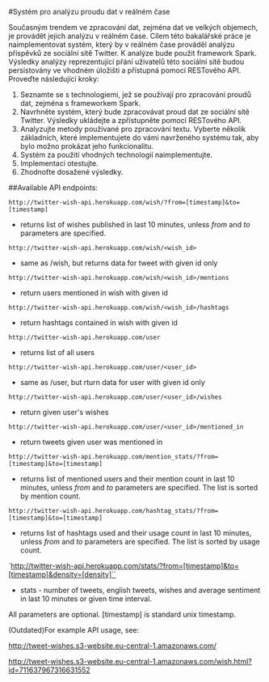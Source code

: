 #Systém pro analýzu proudu dat v reálném čase

Současným trendem ve zpracování dat, zejména dat ve velkých objemech, je provádět jejich analýzu v reálném čase. Cílem této bakalářské práce je naimplementovat systém, který by v reálném čase prováděl analýzu příspěvků ze sociální sítě Twitter. K analýze bude použit framework Spark. Výsledky analýzy reprezentující přání uživatelů této sociální sítě budou persistovány ve vhodném úložišti a přístupná pomocí RESTového API. Proveďte následující kroky:

1. Seznamte se s technologiemi, jež se používají pro zpracování proudů dat, zejména s frameworkem Spark.
2. Navrhněte systém, který bude zpracovávat proud dat ze sociální sítě Twitter. Výsledky ukládejte a zpřístupněte pomocí RESTového API.
3. Analyzujte metody používané pro zpracování textu. Vyberte několik základních, které implementujete do vámi navrženého systému tak, aby bylo možno prokázat jeho funkcionalitu.
4. Systém za použití vhodných technologií naimplementujte.
5. Implementaci otestujte.
6. Zhodnoťte dosažené výsledky.


##Available API endpoints:

`http://twitter-wish-api.herokuapp.com/wish/?from=[timestamp]&to=[timestamp]`
- returns list of wishes published in last 10 minutes, unless *from* and *to* parameters are specified.

`http://twitter-wish-api.herokuapp.com/wish/<wish_id>`
- same as /wish, but returns data for tweet with given id only

`http://twitter-wish-api.herokuapp.com/wish/<wish_id>/mentions`
- return users mentioned in wish with given id

`http://twitter-wish-api.herokuapp.com/wish/<wish_id>/hashtags`
- return hashtags contained in wish with given id

`http://twitter-wish-api.herokuapp.com/user`
- returns list of all users

`http://twitter-wish-api.herokuapp.com/user/<user_id>`
- same as /user, but rturn data for user with given id only

`http://twitter-wish-api.herokuapp.com/user/<user_id>/wishes`
- return given user's wishes

`http://twitter-wish-api.herokuapp.com/user/<user_id>/mentioned_in`
- return tweets given user was mentioned in

`http://twitter-wish-api.herokuapp.com/mention_stats/?from=[timestamp]&to=[timestamp]`
- returns list of mentioned users and their mention count in last 10 minutes, unless *from* and *to* parameters are specified. The list is sorted by mention count.

`http://twitter-wish-api.herokuapp.com/hashtag_stats/?from=[timestamp]&to=[timestamp]`
- returns list of hashtags used and their usage count in last 10 minutes, unless *from* and *to* parameters are specified. The list is sorted by usage count.

`http://twitter-wish-api.herokuapp.com/stats/?from=[timestamp]&to=[timestamp]&density=[density]``
- stats - number of tweets, english tweets, wishes and average sentiment in last 10 minutes or given time interval.




All parameters are optional. [timestamp] is standard unix timestamp.

(Outdated)For example API usage, see:

http://tweet-wishes.s3-website.eu-central-1.amazonaws.com/

http://tweet-wishes.s3-website.eu-central-1.amazonaws.com/wish.html?id=711637967316631552
